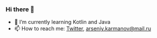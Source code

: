 ### Hi there 👋

- 🌱 I’m currently learning Kotlin and Java
- 📫 How to reach me: [Twitter](https://twitter.com/arseniykarmanov), arseniy.karmanov@mail.ru
